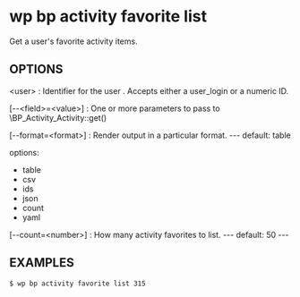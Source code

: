 # wp bp activity favorite list

Get a user's favorite activity items.

## OPTIONS

&lt;user&gt;
: Identifier for the user	. Accepts either a user_login or a numeric ID.

[--&lt;field&gt;=&lt;value&gt;]
: One or more parameters to pass to \BP_Activity_Activity::get()

[--format=&lt;format&gt;]
: Render output in a particular format.
\---
default: table

options:
  - table
  - csv
  - ids
  - json
  - count
  - yaml

[--count=&lt;number&gt;]
: How many activity favorites to list.
\---
default: 50
\---

## EXAMPLES

    $ wp bp activity favorite list 315
